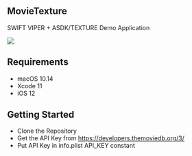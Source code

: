 ## MovieTexture
SWIFT VIPER + ASDK/TEXTURE Demo Application

![](MovieTexture/gif/scroll.gif)

## Requirements
- macOS 10.14 
- Xcode 11
- iOS 12

## Getting Started
- Clone the Repository
- Get the API Key from https://developers.themoviedb.org/3/
- Put API Key in info.plist API_KEY constant
